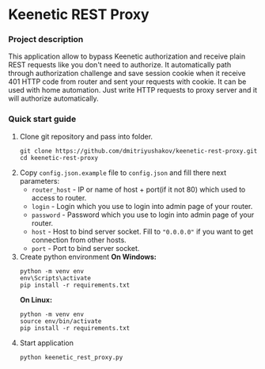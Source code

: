 
# Keenetic REST Proxy
### Project description
This application allow to bypass Keenetic authorization and receive plain REST requests like you don't need to authorize. It automatically path through authorization challenge and save session cookie when it receive 401 HTTP code from router and sent your requests with cookie. It can be used with home automation. Just write HTTP requests to proxy server and it will authorize automatically.

### Quick start guide
1. Clone git repository and pass into folder.
    ```
    git clone https://github.com/dmitriyushakov/keenetic-rest-proxy.git
    cd keenetic-rest-proxy
    ```
2. Copy `config.json.example` file to `config.json` and fill there next parameters:
    * `router_host` - IP or name of host + port(if it not 80) which used to access to router.
    * `login` - Login which you use to login into admin page of your router.
    * `password` - Password which you use to login into admin page of your router.
    * `host` - Host to bind server socket. Fill to `"0.0.0.0"` if you want to get connection from other hosts.
    * `port` - Port to bind server socket.
3. Create python environment
    **On Windows:**
    ```
    python -m venv env
    env\Scripts\activate
    pip install -r requirements.txt
    ```
    **On Linux:**
    ```
    python -m venv env
    source env/bin/activate
    pip install -r requirements.txt
    ```
4. Start application
    ```
    python keenetic_rest_proxy.py
    ```